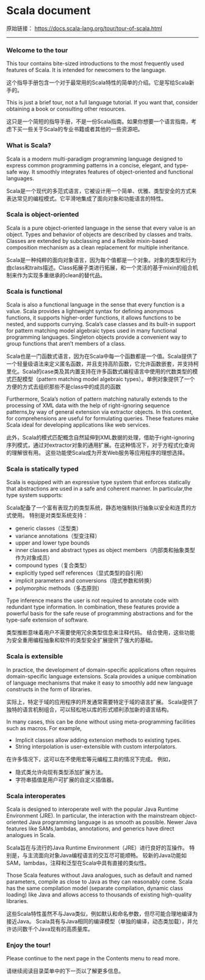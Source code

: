 # Scala document

原始链接：
https://docs.scala-lang.org/tour/tour-of-scala.html

---

### Welcome to the tour

This tour contains bite-sized introductions to the most frequently used features of Scala. It is intended for newcomers to the language.

这个指导手册包含一个对于最常用的Scala特性的简单的介绍。它是写给Scala新手的。

This is just a brief tour, not a full language tutorial. If you want that, consider obtaining a book or consulting other resources.

这只是一个简短的指导手册，不是一份Scala指南。如果你想要一个语言指南，考虑下买一些关于Scala的专业书籍或者其他的一些资源吧。

### What is Scala?

Scala is a modern multi-paradigm programming language designed to express common programming patterns in a concise, elegant, and type-safe way. It smoothly integrates features of object-oriented and functional languages.

Scala是一个现代的多范式语言，它被设计用一个简单、优雅、类型安全的方式来表达常见的编程模式。它平滑地集成了面向对象和功能语言的特性。

### Scala is object-oriented

Scala is a pure object-oriented language in the sense that every value is an object. Types and behavior of objects are described by classes and traits. Classes are extended by subclassing and a flexible mixin-based composition mechanism as a clean replacement for multiple inheritance.

Scala是一种纯粹的面向对象语言，因为每个值都是一个对象。对象的类型和行为由class和traits描述。Class拓展子类进行拓展，和一个灵活的基于mixin的组合机制来作为实现多重继承的clean的替代品。

### Scala is functional

Scala is also a functional language in the sense that every function is a value. Scala provides a lightweight syntax for defining anonymous functions, it supports higher-order functions, it allows functions to be nested, and supports currying. Scala’s case classes and its built-in support for pattern matching model algebraic types used in many functional programming languages. Singleton objects provide a convenient way to group functions that aren’t members of a class.

Scala也是一门函数式语言，因为在Scala中每一个函数都是一个值。Scala提供了一个轻量级语法来定义匿名函数，并且支持高阶函数，它允许函数嵌套，并支持柯里化。Scala的case类及其内置支持在许多函数式编程语言中使用的代数类型的模式匹配模型（pattern matching model algebraic types）。单例对象提供了一个方便的方式去组织那些不是class中的成员的函数

Furthermore, Scala’s notion of pattern matching naturally extends to the processing of XML data with the help of right-ignoring sequence patterns,by way of general extension via extractor objects. In this context, for comprehensions are useful for formulating queries. These features make Scala ideal for developing applications like web services.

此外，Scala的模式匹配概念自然延伸到XML数据的处理，借助于right-ignoring序列模式，通过对extractor对象的通用扩展。在这种情况下，对于方程式化查询的理解很有用。 这些功能使Scala成为开发Web服务等应用程序的理想选择。

### Scala is statically typed

Scala is equipped with an expressive type system that enforces statically that abstractions are used in a safe and coherent manner. In particular,the type system supports:

Scala配备了一个富有表现力的类型系统，静态地强制执行抽象以安全和连贯的方式使用。 特别是对类型系统支持：

- generic classes（泛型类）
- variance annotations（型变注释）
- upper and lower type bounds
- inner classes and abstract types as object members（内部类和抽象类型作为对象成员）
- compound types（复合类型）
- explicitly typed self references（显式类型的自引用）
- implicit parameters and conversions（隐式参数和转换）
- polymorphic methods（多态原则）

Type inference means the user is not required to annotate code with redundant type information. In combination, these features provide a powerful basis for the safe reuse of programming abstractions and for the type-safe extension of software.

类型推断意味着用户不需要使用冗余类型信息来注释代码。 结合使用，这些功能为安全重用编程抽象和软件的类型安全扩展提供了强大的基础。

### Scala is extensible

In practice, the development of domain-specific applications often requires domain-specific language extensions. Scala provides a unique combination of language mechanisms that make it easy to smoothly add new language constructs in the form of libraries.

实际上，特定于域的应用程序的开发通常需要特定于域的语言扩展。 Scala提供了独特的语言机制组合，可以轻松地以库的形式顺利添加新的语言结构。

In many cases, this can be done without using meta-programming facilities such as macros. For example,
- Implicit classes allow adding extension methods to existing types.
- String interpolation is user-extensible with custom interpolators.

在许多情况下，这可以在不使用宏等元编程工具的情况下完成。 例如，
- 隐式类允许向现有类型添加扩展方法。
- 字符串插值是用户可扩展的自定义插值器。

### Scala interoperates

Scala is designed to interoperate well with the popular Java Runtime Environment (JRE). In particular, the interaction with the mainstream object-oriented Java programming language is as smooth as possible. Newer Java features like SAMs,lambdas, annotations, and generics have direct analogues in Scala.

Scala旨在与流行的Java Runtime Environment（JRE）进行良好的互操作。 特别是，与主流面向对象Java编程语言的交互尽可能顺畅。 较新的Java功能如SAM，lambdas，注释和泛型在Scala中具有直接的类似性。

Those Scala features without Java analogues, such as default and named parameters, compile as close to Java as they can reasonably come. Scala has the same compilation model (separate compilation, dynamic class loading) like Java and allows access to thousands of existing high-quality libraries.

这些Scala特性虽然不与Java类似，例如默认和命名参数，但尽可能合理地编译为接近Java。 Scala具有与Java相同的编译模型（单独的编译，动态类加载），并允许访问数千个Java现有的高质量库。

### Enjoy the tour!

Please continue to the next page in the Contents menu to read more.

请继续阅读目录菜单中的下一页以了解更多信息。
